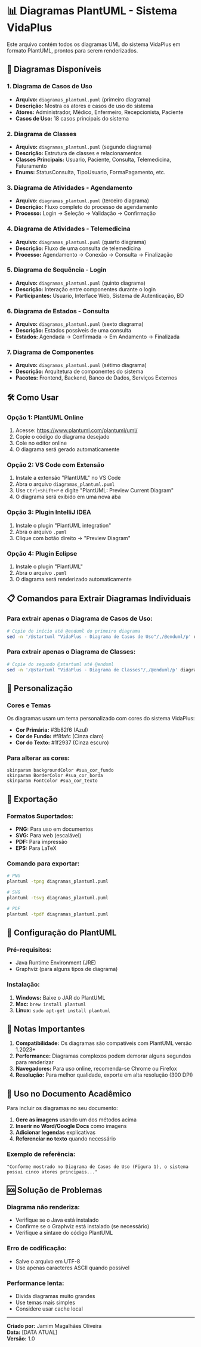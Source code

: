# 📊 Diagramas PlantUML - Sistema VidaPlus

Este arquivo contém todos os diagramas UML do sistema VidaPlus em formato PlantUML, prontos para serem renderizados.

## 🎯 Diagramas Disponíveis

### 1. **Diagrama de Casos de Uso**
- **Arquivo:** `diagramas_plantuml.puml` (primeiro diagrama)
- **Descrição:** Mostra os atores e casos de uso do sistema
- **Atores:** Administrador, Médico, Enfermeiro, Recepcionista, Paciente
- **Casos de Uso:** 18 casos principais do sistema

### 2. **Diagrama de Classes**
- **Arquivo:** `diagramas_plantuml.puml` (segundo diagrama)
- **Descrição:** Estrutura de classes e relacionamentos
- **Classes Principais:** Usuario, Paciente, Consulta, Telemedicina, Faturamento
- **Enums:** StatusConsulta, TipoUsuario, FormaPagamento, etc.

### 3. **Diagrama de Atividades - Agendamento**
- **Arquivo:** `diagramas_plantuml.puml` (terceiro diagrama)
- **Descrição:** Fluxo completo do processo de agendamento
- **Processo:** Login → Seleção → Validação → Confirmação

### 4. **Diagrama de Atividades - Telemedicina**
- **Arquivo:** `diagramas_plantuml.puml` (quarto diagrama)
- **Descrição:** Fluxo de uma consulta de telemedicina
- **Processo:** Agendamento → Conexão → Consulta → Finalização

### 5. **Diagrama de Sequência - Login**
- **Arquivo:** `diagramas_plantuml.puml` (quinto diagrama)
- **Descrição:** Interação entre componentes durante o login
- **Participantes:** Usuario, Interface Web, Sistema de Autenticação, BD

### 6. **Diagrama de Estados - Consulta**
- **Arquivo:** `diagramas_plantuml.puml` (sexto diagrama)
- **Descrição:** Estados possíveis de uma consulta
- **Estados:** Agendada → Confirmada → Em Andamento → Finalizada

### 7. **Diagrama de Componentes**
- **Arquivo:** `diagramas_plantuml.puml` (sétimo diagrama)
- **Descrição:** Arquitetura de componentes do sistema
- **Pacotes:** Frontend, Backend, Banco de Dados, Serviços Externos

## 🛠️ Como Usar

### Opção 1: PlantUML Online
1. Acesse: https://www.plantuml.com/plantuml/uml/
2. Copie o código do diagrama desejado
3. Cole no editor online
4. O diagrama será gerado automaticamente

### Opção 2: VS Code com Extensão
1. Instale a extensão "PlantUML" no VS Code
2. Abra o arquivo `diagramas_plantuml.puml`
3. Use `Ctrl+Shift+P` e digite "PlantUML: Preview Current Diagram"
4. O diagrama será exibido em uma nova aba

### Opção 3: Plugin IntelliJ IDEA
1. Instale o plugin "PlantUML integration"
2. Abra o arquivo `.puml`
3. Clique com botão direito → "Preview Diagram"

### Opção 4: Plugin Eclipse
1. Instale o plugin "PlantUML"
2. Abra o arquivo `.puml`
3. O diagrama será renderizado automaticamente

## 📋 Comandos para Extrair Diagramas Individuais

### Para extrair apenas o Diagrama de Casos de Uso:
```bash
# Copie do início até @enduml do primeiro diagrama
sed -n '/@startuml "VidaPlus - Diagrama de Casos de Uso"/,/@enduml/p' diagramas_plantuml.puml > casos_uso.puml
```

### Para extrair apenas o Diagrama de Classes:
```bash
# Copie do segundo @startuml até @enduml
sed -n '/@startuml "VidaPlus - Diagrama de Classes"/,/@enduml/p' diagramas_plantuml.puml > classes.puml
```

## 🎨 Personalização

### Cores e Temas
Os diagramas usam um tema personalizado com cores do sistema VidaPlus:
- **Cor Primária:** #3b82f6 (Azul)
- **Cor de Fundo:** #f8fafc (Cinza claro)
- **Cor do Texto:** #1f2937 (Cinza escuro)

### Para alterar as cores:
```plantuml
skinparam backgroundColor #sua_cor_fundo
skinparam BorderColor #sua_cor_borda
skinparam FontColor #sua_cor_texto
```

## 📱 Exportação

### Formatos Suportados:
- **PNG:** Para uso em documentos
- **SVG:** Para web (escalável)
- **PDF:** Para impressão
- **EPS:** Para LaTeX

### Comando para exportar:
```bash
# PNG
plantuml -tpng diagramas_plantuml.puml

# SVG
plantuml -tsvg diagramas_plantuml.puml

# PDF
plantuml -tpdf diagramas_plantuml.puml
```

## 🔧 Configuração do PlantUML

### Pré-requisitos:
- Java Runtime Environment (JRE)
- Graphviz (para alguns tipos de diagrama)

### Instalação:
1. **Windows:** Baixe o JAR do PlantUML
2. **Mac:** `brew install plantuml`
3. **Linux:** `sudo apt-get install plantuml`

## 📝 Notas Importantes

1. **Compatibilidade:** Os diagramas são compatíveis com PlantUML versão 1.2023+
2. **Performance:** Diagramas complexos podem demorar alguns segundos para renderizar
3. **Navegadores:** Para uso online, recomenda-se Chrome ou Firefox
4. **Resolução:** Para melhor qualidade, exporte em alta resolução (300 DPI)

## 🎯 Uso no Documento Acadêmico

Para incluir os diagramas no seu documento:

1. **Gere as imagens** usando um dos métodos acima
2. **Inserir no Word/Google Docs** como imagens
3. **Adicionar legendas** explicativas
4. **Referenciar no texto** quando necessário

### Exemplo de referência:
```
"Conforme mostrado no Diagrama de Casos de Uso (Figura 1), o sistema possui cinco atores principais..."
```

## 🆘 Solução de Problemas

### Diagrama não renderiza:
- Verifique se o Java está instalado
- Confirme se o Graphviz está instalado (se necessário)
- Verifique a sintaxe do código PlantUML

### Erro de codificação:
- Salve o arquivo em UTF-8
- Use apenas caracteres ASCII quando possível

### Performance lenta:
- Divida diagramas muito grandes
- Use temas mais simples
- Considere usar cache local

---

**Criado por:** Jamim Magalhães Oliveira  
**Data:** [DATA ATUAL]  
**Versão:** 1.0 
